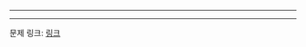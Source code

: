 ***

***
문제 링크: [링크](https://swexpertacademy.com/main/code/problem/problemDetail.do?problemLevel=1&contestProbId=AV5QJ_8KAx8DFAUq&categoryId=AV5QJ_8KAx8DFAUq&categoryType=CODE&problemTitle=&orderBy=PASS_RATE&selectCodeLang=ALL&select-1=1&pageSize=10&pageIndex=1)
